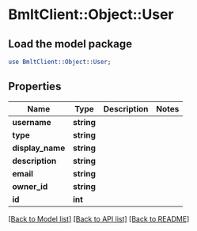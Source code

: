 # BmltClient::Object::User

## Load the model package
```perl
use BmltClient::Object::User;
```

## Properties
Name | Type | Description | Notes
------------ | ------------- | ------------- | -------------
**username** | **string** |  | 
**type** | **string** |  | 
**display_name** | **string** |  | 
**description** | **string** |  | 
**email** | **string** |  | 
**owner_id** | **string** |  | 
**id** | **int** |  | 

[[Back to Model list]](../README.md#documentation-for-models) [[Back to API list]](../README.md#documentation-for-api-endpoints) [[Back to README]](../README.md)


